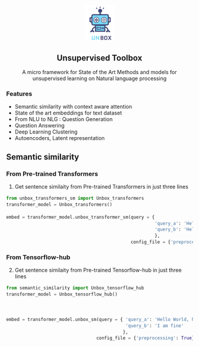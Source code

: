 <p align="center">
  <img width="80" src="./Extra/unbox.png">
</p>
<h2 align="center">Unsupervised Toolbox</h2>



<p align="center">A micro framework for State of the Art Methods and models for unsupervised learning on Natural language processing</p>


### Features

- Semantic similarity with context aware attention
- State of the art embeddings for text dataset
- From NLU to NLG : Question Generation
- Question Answering
- Deep Learning Clustering
- Autoencoders, Latent representation


## Semantic similarity


### From Pre-trained Transformers
1. Get sentence similaity from Pre-trained Transformers in just three lines


```python
from unbox_transformers_sm import Unbox_transformers
transformer_model = Unbox_transformers()

embed = transformer_model.unbox_transformer_sm(query = {
                                                        'query_a': 'Hello how are you', 
                                                        'query_b': 'Hello I am fine' 
                                                        }, 
                                               config_file = {'preprocessing': True})
```

### From Tensorflow-hub 
2. Get sentence similaity from Pre-trained Tensorflow-hub in just three lines


```python
from semantic_similarity import Unbox_tensorflow_hub
transformer_model = Unbox_tensorflow_hub()



embed = transformer_model.unbox_sm(query = { 'query_a': 'Hello World, how are you', 
                                             'query_b': 'I am fine' 
                                            }, 
                                  config_file = {'preprocessing': True})
```
   
